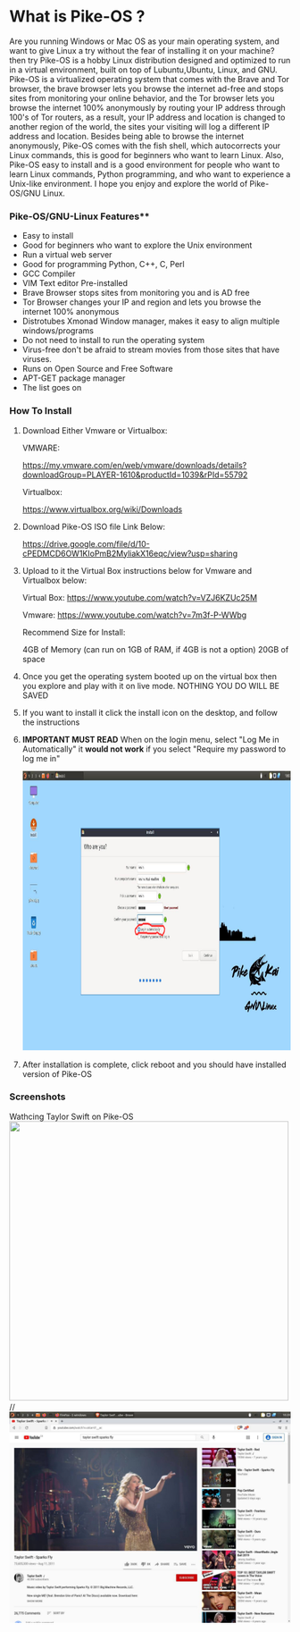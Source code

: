 # **What is Pike-OS ?**

Are you running Windows or Mac OS as your main operating system, and want to give Linux a try without the fear of installing it on your machine? then try Pike-OS is a hobby Linux distribution designed and optimized to run in a virtual environment, built on top of Lubuntu,Ubuntu, Linux, and GNU. Pike-OS is a virtualized operating system that comes with the Brave and Tor browser, the brave browser lets you browse the internet ad-free and stops sites from monitoring your online behavior, and the Tor browser lets you browse the internet 100% anonymously by routing your IP address through 100's of Tor routers, as a result, your IP address and location is changed to another region of the world, the sites your visiting will log a different IP address and location. Besides being able to browse the internet anonymously, Pike-OS comes with the fish shell, which autocorrects your Linux commands, this is good for beginners who want to learn Linux. Also, Pike-OS easy to install and is a good environment for people who want to learn Linux commands, Python programming, and who want to experience a Unix-like environment. I hope you enjoy and explore the world of Pike-OS/GNU Linux. 


### Pike-OS/GNU-Linux Features**

- Easy to install
- Good for beginners who want to explore the Unix environment
- Run a virtual web server
- Good for programming Python, C++, C, Perl
- GCC Compiler 
- VIM Text editor Pre-installed 
- Brave Browser stops sites from monitoring you and is AD free
- Tor Browser changes your IP and region and lets you browse the internet 100% anonymous 
- Distrotubes Xmonad Window manager, makes it easy to align multiple windows/programs
- Do not need to install to run the operating system
- Virus-free don't be afraid to stream movies from those sites that have viruses. 
- Runs on Open Source and Free Software
- APT-GET package manager
- The list goes on

### How To Install

1. Download Either Vmware or Virtualbox:

    VMWARE:
   
    https://my.vmware.com/en/web/vmware/downloads/details?downloadGroup=PLAYER-1610&productId=1039&rPId=55792

    Virtualbox:
   
    https://www.virtualbox.org/wiki/Downloads
   
2.  Download Pike-OS ISO file Link Below: 

    https://drive.google.com/file/d/10-cPEDMCD6OW1KIoPmB2MyliakX16eqc/view?usp=sharing

 
3.   Upload to it the Virtual Box instructions below for Vmware and Virtualbox below: 

     Virtual Box:
     https://www.youtube.com/watch?v=VZJ6KZUc25M
     
     Vmware: 
     https://www.youtube.com/watch?v=7m3f-P-WWbg
     
     Recommend Size for Install:
     
      4GB of Memory (can run on 1GB of RAM, if 4GB is not a option) 
      20GB of space 
      
     

4.   Once you get the operating system booted up on the virtual box then you explore and play with it on live mode. NOTHING YOU DO WILL BE SAVED

5.  If you want to install it click the install icon on the desktop, and follow the instructions  

6.  **IMPORTANT MUST READ** When on the login menu, select "Log Me in Automatically" it **would not work** if you select "Require my password to log me in" 
     
     <img src=" https://raw.githubusercontent.com/selvadurai/Pike-OS/main/screenshots/loginHighlight.jpg" width="500" height="500">

7.   After installation is complete, click reboot and you should have installed version of Pike-OS


### Screenshots

Wathcing Taylor Swift on Pike-OS    
<img src="https://github.com/favicon.ico" width="500" height="500">
//![Alt text](  https://raw.githubusercontent.com/selvadurai/Pike-OS/main/screenshots/taylorswift.jpg "Highlight login")




